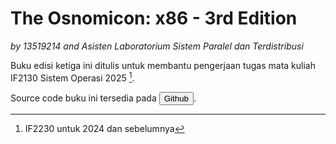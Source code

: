 # The Osnomicon: x86 - 3rd Edition

*by 13519214 and Asisten Laboratorium Sistem Paralel dan Terdistribusi*

Buku edisi ketiga ini ditulis untuk membantu pengerjaan tugas mata kuliah IF2130 Sistem Operasi 2025 [^1].

Source code buku ini tersedia pada <button onclick="document.getElementById('git-repository-button').click()"><i class="fa fa-github"></i> Github</button>.

[^1]: IF2230 untuk 2024 dan sebelumnya

